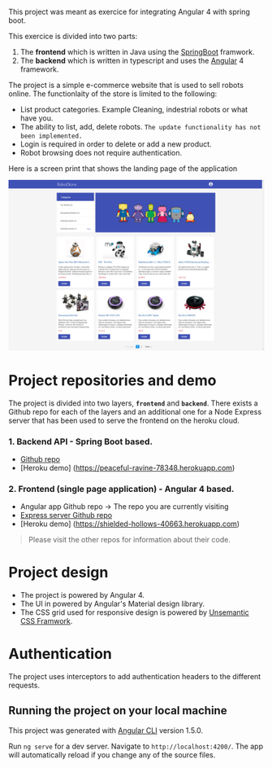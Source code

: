 This project was meant as exercice for integrating Angular 4 with spring boot.

This exercice is divided into two parts: 
1. The **frontend** which is written in Java using the [SpringBoot](https://projects.spring.io/spring-boot/) framwork.
2. The **backend** which is written in typescript and uses the [Angular](https://angular.io) 4 framework. 

The project is a simple e-commerce website that is used to sell robots online. The functionlaity of the store is limited to the following:
- List product categories. Example Cleaning, indestrial robots or what have you.
- The ability to list, add, delete robots. `The update functionality has not been implemented.`
- Login is required in order to delete or add a new product.
- Robot browsing does not require authentication.

Here is a screen print that shows the landing page of the application

![](https://github.com/osenouci/robotStoreExpressServer/blob/master/screenshots/home.png)

# Project repositories and demo 
The project is divided into two layers, **`frontend`** and **`backend`**. There exists a Github repo for each of the layers and an additional one for a Node Express server that has been used to serve the frontend on the heroku cloud.

### 1. Backend API - Spring Boot based.
- [Github repo](https://github.com/osenouci/RobotStore)
- [Heroku demo] (https://peaceful-ravine-78348.herokuapp.com)

### 2. Frontend (single page application) - Angular 4 based.
- Angular app Github repo -> The repo you are currently visiting
- [Express server Github repo](https://github.com/osenouci/robotStoreExpressServer)
- [Heroku demo] (https://shielded-hollows-40663.herokuapp.com)


> Please visit the other repos for information about their code. 

# Project design
- The project is powered by Angular 4.
- The UI in powered by Angular's Material design library.
- The CSS grid used for responsive design is powered by [Unsemantic CSS Framwork](https://unsemantic.com).

# Authentication
The project uses interceptors to add authentication headers to the different requests.



## Running the project on your local machine

This project was generated with [Angular CLI](https://github.com/angular/angular-cli) version 1.5.0.

Run `ng serve` for a dev server. Navigate to `http://localhost:4200/`. The app will automatically reload if you change any of the source files.
